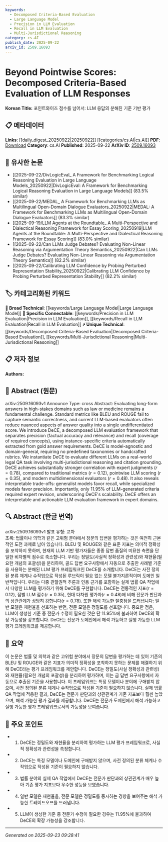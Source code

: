 ```yaml
---
keywords:
  - Decomposed Criteria-Based Evaluation
  - Large Language Model
  - Precision in LLM Evaluation
  - Recall in LLM Evaluation
  - Multi-Jurisdictional Reasoning
category: cs.AI
publish_date: 2025-09-22
arxiv_id: 2509.16093
---
```


<!-- KEYWORD_LINKING_METADATA:
{
  "processed_timestamp": "2025-09-23T09:28:41.075807",
  "vocabulary_version": "1.0",
  "selected_keywords": [
    "Decomposed Criteria-Based Evaluation",
    "Large Language Model",
    "Precision in LLM Evaluation",
    "Recall in LLM Evaluation",
    "Multi-Jurisdictional Reasoning"
  ],
  "rejected_keywords": [],
  "similarity_scores": {
    "Decomposed Criteria-Based Evaluation": 0.78,
    "Large Language Model": 0.85,
    "Precision in LLM Evaluation": 0.7,
    "Recall in LLM Evaluation": 0.7,
    "Multi-Jurisdictional Reasoning": 0.65
  },
  "extraction_method": "AI_prompt_based",
  "budget_applied": true,
  "candidates_json": {
    "candidates": [
      {
        "surface": "DeCE",
        "canonical": "Decomposed Criteria-Based Evaluation",
        "aliases": [
          "DeCE"
        ],
        "category": "unique_technical",
        "rationale": "DeCE is a novel evaluation framework introduced in the paper, offering a new approach to LLM evaluation.",
        "novelty_score": 0.85,
        "connectivity_score": 0.65,
        "specificity_score": 0.9,
        "link_intent_score": 0.78
      },
      {
        "surface": "LLM",
        "canonical": "Large Language Model",
        "aliases": [
          "LLM"
        ],
        "category": "broad_technical",
        "rationale": "Large Language Models are central to the paper's discussion, providing a broad technical context.",
        "novelty_score": 0.3,
        "connectivity_score": 0.9,
        "specificity_score": 0.6,
        "link_intent_score": 0.85
      },
      {
        "surface": "precision",
        "canonical": "Precision in LLM Evaluation",
        "aliases": [
          "factual accuracy",
          "relevance"
        ],
        "category": "specific_connectable",
        "rationale": "Precision is a key component of the DeCE framework, crucial for understanding LLM evaluation.",
        "novelty_score": 0.55,
        "connectivity_score": 0.75,
        "specificity_score": 0.8,
        "link_intent_score": 0.7
      },
      {
        "surface": "recall",
        "canonical": "Recall in LLM Evaluation",
        "aliases": [
          "coverage of required concepts"
        ],
        "category": "specific_connectable",
        "rationale": "Recall complements precision in the DeCE framework, essential for comprehensive LLM evaluation.",
        "novelty_score": 0.55,
        "connectivity_score": 0.75,
        "specificity_score": 0.8,
        "link_intent_score": 0.7
      },
      {
        "surface": "multi-jurisdictional reasoning",
        "canonical": "Multi-Jurisdictional Reasoning",
        "aliases": [],
        "category": "unique_technical",
        "rationale": "This concept is specific to the legal QA task discussed, highlighting the complexity of the evaluation.",
        "novelty_score": 0.7,
        "connectivity_score": 0.6,
        "specificity_score": 0.85,
        "link_intent_score": 0.65
      }
    ],
    "ban_list_suggestions": [
      "BLEU",
      "ROUGE",
      "model-agnostic",
      "domain-general"
    ]
  },
  "decisions": [
    {
      "candidate_surface": "DeCE",
      "resolved_canonical": "Decomposed Criteria-Based Evaluation",
      "decision": "linked",
      "scores": {
        "novelty": 0.85,
        "connectivity": 0.65,
        "specificity": 0.9,
        "link_intent": 0.78
      }
    },
    {
      "candidate_surface": "LLM",
      "resolved_canonical": "Large Language Model",
      "decision": "linked",
      "scores": {
        "novelty": 0.3,
        "connectivity": 0.9,
        "specificity": 0.6,
        "link_intent": 0.85
      }
    },
    {
      "candidate_surface": "precision",
      "resolved_canonical": "Precision in LLM Evaluation",
      "decision": "linked",
      "scores": {
        "novelty": 0.55,
        "connectivity": 0.75,
        "specificity": 0.8,
        "link_intent": 0.7
      }
    },
    {
      "candidate_surface": "recall",
      "resolved_canonical": "Recall in LLM Evaluation",
      "decision": "linked",
      "scores": {
        "novelty": 0.55,
        "connectivity": 0.75,
        "specificity": 0.8,
        "link_intent": 0.7
      }
    },
    {
      "candidate_surface": "multi-jurisdictional reasoning",
      "resolved_canonical": "Multi-Jurisdictional Reasoning",
      "decision": "linked",
      "scores": {
        "novelty": 0.7,
        "connectivity": 0.6,
        "specificity": 0.85,
        "link_intent": 0.65
      }
    }
  ]
}
-->

# Beyond Pointwise Scores: Decomposed Criteria-Based Evaluation of LLM Responses

**Korean Title:** 포인트와이즈 점수를 넘어서: LLM 응답의 분해된 기준 기반 평가

## 📋 메타데이터

**Links**: [[daily_digest_20250922|20250922]] [[categories/cs.AI|cs.AI]]
**PDF**: [Download](https://arxiv.org/pdf/2509.16093.pdf)
**Category**: cs.AI
**Published**: 2025-09-22
**ArXiv ID**: [2509.16093](https://arxiv.org/abs/2509.16093)

## 🔗 유사한 논문
- [[2025-09-22/DivLogicEval_ A Framework for Benchmarking Logical Reasoning Evaluation in Large Language Models_20250922|DivLogicEval: A Framework for Benchmarking Logical Reasoning Evaluation in Large Language Models]] (83.5% similar)
- [[2025-09-22/MEDAL_ A Framework for Benchmarking LLMs as Multilingual Open-Domain Dialogue Evaluators_20250922|MEDAL: A Framework for Benchmarking LLMs as Multilingual Open-Domain Dialogue Evaluators]] (83.3% similar)
- [[2025-09-19/LLM Agents at the Roundtable_ A Multi-Perspective and Dialectical Reasoning Framework for Essay Scoring_20250919|LLM Agents at the Roundtable: A Multi-Perspective and Dialectical Reasoning Framework for Essay Scoring]] (83.0% similar)
- [[2025-09-22/Can LLMs Judge Debates? Evaluating Non-Linear Reasoning via Argumentation Theory Semantics_20250922|Can LLMs Judge Debates? Evaluating Non-Linear Reasoning via Argumentation Theory Semantics]] (82.2% similar)
- [[2025-09-22/Calibrating LLM Confidence by Probing Perturbed Representation Stability_20250922|Calibrating LLM Confidence by Probing Perturbed Representation Stability]] (82.2% similar)

## 🏷️ 카테고리화된 키워드
**🧠 Broad Technical**: [[keywords/Large Language Model|Large Language Model]]
**🔗 Specific Connectable**: [[keywords/Precision in LLM Evaluation|Precision in LLM Evaluation]], [[keywords/Recall in LLM Evaluation|Recall in LLM Evaluation]]
**⚡ Unique Technical**: [[keywords/Decomposed Criteria-Based Evaluation|Decomposed Criteria-Based Evaluation]], [[keywords/Multi-Jurisdictional Reasoning|Multi-Jurisdictional Reasoning]]

## 📋 저자 정보

**Authors:** 

## 📄 Abstract (원문)

arXiv:2509.16093v1 Announce Type: cross 
Abstract: Evaluating long-form answers in high-stakes domains such as law or medicine remains a fundamental challenge. Standard metrics like BLEU and ROUGE fail to capture semantic correctness, and current LLM-based evaluators often reduce nuanced aspects of answer quality into a single undifferentiated score. We introduce DeCE, a decomposed LLM evaluation framework that separates precision (factual accuracy and relevance) and recall (coverage of required concepts), using instance-specific criteria automatically extracted from gold answer requirements. DeCE is model-agnostic and domain-general, requiring no predefined taxonomies or handcrafted rubrics. We instantiate DeCE to evaluate different LLMs on a real-world legal QA task involving multi-jurisdictional reasoning and citation grounding. DeCE achieves substantially stronger correlation with expert judgments ($r=0.78$), compared to traditional metrics ($r=0.12$), pointwise LLM scoring ($r=0.35$), and modern multidimensional evaluators ($r=0.48$). It also reveals interpretable trade-offs: generalist models favor recall, while specialized models favor precision. Importantly, only 11.95% of LLM-generated criteria required expert revision, underscoring DeCE's scalability. DeCE offers an interpretable and actionable LLM evaluation framework in expert domains.

## 🔍 Abstract (한글 번역)

arXiv:2509.16093v1 발표 유형: 교차  
초록: 법률이나 의학과 같은 고위험 분야에서 장문의 답변을 평가하는 것은 여전히 근본적인 도전 과제로 남아 있습니다. BLEU 및 ROUGE와 같은 표준 지표는 의미적 정확성을 포착하지 못하며, 현재의 LLM 기반 평가자들은 종종 답변 품질의 미묘한 측면을 단일한 비차별적 점수로 축소합니다. 우리는 정밀도(사실적 정확성과 관련성)와 재현율(필요한 개념의 포괄성)을 분리하여, 골드 답변 요구사항에서 자동으로 추출한 사례별 기준을 사용하는 분해된 LLM 평가 프레임워크인 DeCE를 소개합니다. DeCE는 사전 정의된 분류 체계나 수작업으로 작성된 루브릭이 필요 없는 모델 불가지론적이며 도메인 일반적입니다. 우리는 다중 관할권적 추론과 인용 근거를 포함하는 실제 법률 QA 작업에서 다양한 LLM을 평가하기 위해 DeCE를 구현합니다. DeCE는 전통적인 지표($r=0.12$), 점별 LLM 점수($r=0.35$), 현대 다차원 평가자($r=0.48$)에 비해 전문가 판단과의 상관관계가 상당히 강합니다($r=0.78$). 또한 해석 가능한 절충점을 드러냅니다: 일반 모델은 재현율을 선호하는 반면, 전문 모델은 정밀도를 선호합니다. 중요한 점은, LLM이 생성한 기준 중 전문가 수정이 필요한 것은 단 11.95%에 불과하여 DeCE의 확장 가능성을 강조합니다. DeCE는 전문가 도메인에서 해석 가능하고 실행 가능한 LLM 평가 프레임워크를 제공합니다.

## 📝 요약

이 논문은 법률 및 의학과 같은 고위험 분야에서 장문의 답변을 평가하는 데 있어 기존의 BLEU 및 ROUGE와 같은 지표가 의미적 정확성을 포착하지 못하는 문제를 해결하기 위해 DeCE라는 평가 프레임워크를 제안합니다. DeCE는 정밀도(사실 정확성과 관련성)와 재현율(필요한 개념의 포괄성)을 분리하여 평가하며, 이는 금 답변 요구사항에서 자동으로 추출된 기준을 사용합니다. 이 프레임워크는 특정 모델이나 분야에 구애받지 않으며, 사전 정의된 분류 체계나 수작업으로 작성된 기준이 필요하지 않습니다. 실제 법률 QA 작업에 적용한 결과, DeCE는 전문가 판단과의 상관관계가 기존 지표보다 훨씬 높았으며, 해석 가능한 평가 결과를 제공합니다. DeCE는 전문가 도메인에서 해석 가능하고 실행 가능한 평가 프레임워크로서의 가능성을 보여줍니다.

## 🎯 주요 포인트

- 1. DeCE는 정밀도와 재현율을 분리하여 평가하는 LLM 평가 프레임워크로, 사실적 정확성과 관련성을 측정합니다.
- 2. DeCE는 특정 모델이나 도메인에 구애받지 않으며, 사전 정의된 분류 체계나 수작업으로 작성된 기준이 필요하지 않습니다.
- 3. 법률 분야의 실제 QA 작업에서 DeCE는 전문가 판단과의 상관관계가 매우 높아 기존 평가 지표보다 우수한 성능을 보였습니다.
- 4. 일반 모델은 재현율을, 전문 모델은 정밀도를 중시하는 경향을 보여주는 해석 가능한 트레이드오프를 드러냅니다.
- 5. LLM이 생성한 기준 중 전문가 수정이 필요한 경우는 11.95%에 불과하여 DeCE의 확장 가능성을 강조합니다.


---

*Generated on 2025-09-23 09:28:41*